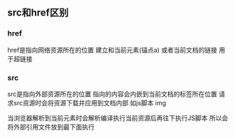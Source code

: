 src和href区别
---
### href

href是指向网络资源所在的位置 建立和当前元素(锚点a) 或者当前文档的链接 用于超链接

### src

src是指向外部资源所在的位置 指向的内容会内嵌到当前文档的标签所在位置 请求src资源时会将资源下载并应用到文档内部 如js脚本 img

当浏览器解析到当前元素时会解析编译执行当前资源后再往下执行JS脚本 所以会将外部引用文件放到最下面执行